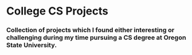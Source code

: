 # College CS Projects

### Collection of projects which I found either interesting or challenging during my time pursuing a CS degree at Oregon State University.